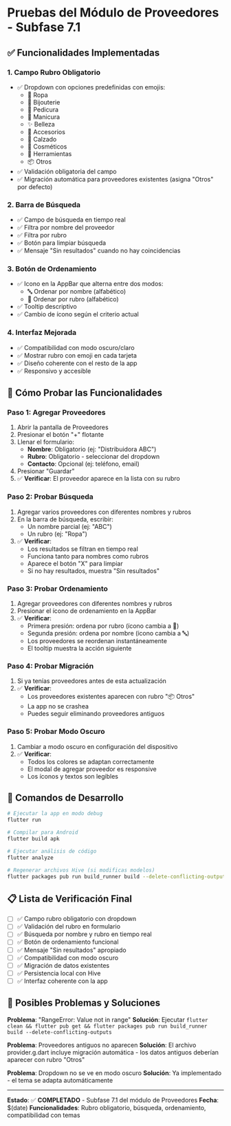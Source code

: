 # Pruebas del Módulo de Proveedores - Subfase 7.1

## ✅ Funcionalidades Implementadas

### 1. **Campo Rubro Obligatorio**
- ✅ Dropdown con opciones predefinidas con emojis:
  - 👗 Ropa
  - 💎 Bijouterie  
  - 💅 Pedicura
  - 💅 Manicura
  - ✨ Belleza
  - 👜 Accesorios
  - 👠 Calzado
  - 💄 Cosméticos
  - 🔧 Herramientas
  - 📦 Otros
- ✅ Validación obligatoria del campo
- ✅ Migración automática para proveedores existentes (asigna "Otros" por defecto)

### 2. **Barra de Búsqueda**
- ✅ Campo de búsqueda en tiempo real
- ✅ Filtra por nombre del proveedor
- ✅ Filtra por rubro
- ✅ Botón para limpiar búsqueda
- ✅ Mensaje "Sin resultados" cuando no hay coincidencias

### 3. **Botón de Ordenamiento**
- ✅ Icono en la AppBar que alterna entre dos modos:
  - 🔤 Ordenar por nombre (alfabético)
  - 📂 Ordenar por rubro (alfabético)
- ✅ Tooltip descriptivo
- ✅ Cambio de ícono según el criterio actual

### 4. **Interfaz Mejorada**
- ✅ Compatibilidad con modo oscuro/claro
- ✅ Mostrar rubro con emoji en cada tarjeta
- ✅ Diseño coherente con el resto de la app
- ✅ Responsivo y accesible

## 🧪 Cómo Probar las Funcionalidades

### **Paso 1: Agregar Proveedores**
1. Abrir la pantalla de Proveedores
2. Presionar el botón "+" flotante
3. Llenar el formulario:
   - **Nombre**: Obligatorio (ej: "Distribuidora ABC")
   - **Rubro**: Obligatorio - seleccionar del dropdown
   - **Contacto**: Opcional (ej: teléfono, email)
4. Presionar "Guardar"
5. ✅ **Verificar**: El proveedor aparece en la lista con su rubro

### **Paso 2: Probar Búsqueda**
1. Agregar varios proveedores con diferentes nombres y rubros
2. En la barra de búsqueda, escribir:
   - Un nombre parcial (ej: "ABC")
   - Un rubro (ej: "Ropa")
3. ✅ **Verificar**: 
   - Los resultados se filtran en tiempo real
   - Funciona tanto para nombres como rubros
   - Aparece el botón "X" para limpiar
   - Si no hay resultados, muestra "Sin resultados"

### **Paso 3: Probar Ordenamiento**
1. Agregar proveedores con diferentes nombres y rubros
2. Presionar el ícono de ordenamiento en la AppBar
3. ✅ **Verificar**:
   - Primera presión: ordena por rubro (ícono cambia a 📂)
   - Segunda presión: ordena por nombre (ícono cambia a 🔤)
   - Los proveedores se reordenan instantáneamente
   - El tooltip muestra la acción siguiente

### **Paso 4: Probar Migración**
1. Si ya tenías proveedores antes de esta actualización
2. ✅ **Verificar**: 
   - Los proveedores existentes aparecen con rubro "📦 Otros"
   - La app no se crashea
   - Puedes seguir eliminando proveedores antiguos

### **Paso 5: Probar Modo Oscuro**
1. Cambiar a modo oscuro en configuración del dispositivo
2. ✅ **Verificar**:
   - Todos los colores se adaptan correctamente
   - El modal de agregar proveedor es responsive
   - Los íconos y textos son legibles

## 🚀 Comandos de Desarrollo

```bash
# Ejecutar la app en modo debug
flutter run

# Compilar para Android
flutter build apk

# Ejecutar análisis de código
flutter analyze

# Regenerar archivos Hive (si modificas modelos)
flutter packages pub run build_runner build --delete-conflicting-outputs
```

## 📋 Lista de Verificación Final

- [ ] ✅ Campo rubro obligatorio con dropdown
- [ ] ✅ Validación del rubro en formulario
- [ ] ✅ Búsqueda por nombre y rubro en tiempo real
- [ ] ✅ Botón de ordenamiento funcional
- [ ] ✅ Mensaje "Sin resultados" apropiado
- [ ] ✅ Compatibilidad con modo oscuro
- [ ] ✅ Migración de datos existentes
- [ ] ✅ Persistencia local con Hive
- [ ] ✅ Interfaz coherente con la app

## 🐛 Posibles Problemas y Soluciones

**Problema**: "RangeError: Value not in range"
**Solución**: Ejecutar `flutter clean && flutter pub get && flutter packages pub run build_runner build --delete-conflicting-outputs`

**Problema**: Proveedores antiguos no aparecen
**Solución**: El archivo provider.g.dart incluye migración automática - los datos antiguos deberían aparecer con rubro "Otros"

**Problema**: Dropdown no se ve en modo oscuro
**Solución**: Ya implementado - el tema se adapta automáticamente

---

**Estado**: ✅ **COMPLETADO** - Subfase 7.1 del módulo de Proveedores
**Fecha**: $(date)
**Funcionalidades**: Rubro obligatorio, búsqueda, ordenamiento, compatibilidad con temas